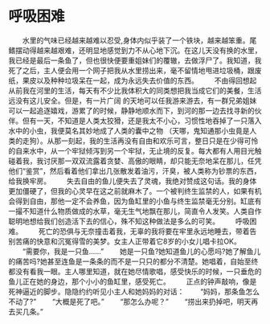 # 呼吸困难
　　水里的气味已经越来越难以忍受,身体内似乎装了一个铁块，越来越笨重。尾鳍摆动得越来越艰难，还明显地感觉到力不从心地下沉。在这儿天没有换的水里，我已经是最后一条鱼了，但也很快便要重姐妹们的覆辙，去做浮尸了。我知道，我死了之后，主人便会用一个网子把我从水里捞出来，毫不留情地甩进垃圾桶，跟废纸，果皮以及种种垃圾呆在一起，成为永远失去价值的东西。 
　　不由得回想起从前我在河里的生活，每天有不少比我体积大的同类想把我当成它们的美餐，生活远没有这儿安全。但是，有一片广阔 的天地可以任我游来游去，有一群兄弟姐妹可以一起追逐嬉戏，游累了的时候，静静地顺水而下，到河的那一边去找寻新的伙伴。但有一天，不知道是人类太狡猾，还是我太不小心，习惯性地吞掉了一只落入水中的小虫，我便莫名其妙地成了人类的囊中之物 （天哪，鬼知通那小虫竟是人类的走狗）。从那一刻起，我的生活再没有自由和欢乐可言，整日只是在少得可怜的自来水中，从一个牢狱倾泻到另一个牢狱，无止境的反复。每大都有人用目光触碰着我，我讨厌那一双双流露着贪婪、高傲的眼睛，却只能无奈地呆在那儿，任凭他们“鉴赏”，然后看着他们拿出几张散发着油污，汗臭，被人类称为钞票的东西，给我换牢房。 
　　失去自由的鱼儿便失去了灵魂，我绝对赞成这句话。我的身体更加僵硬了，但我的心灵早在这之前就麻木了。一个被判终生监禁的人，如果有机会得到自由，那他一定不会养鱼，因为鱼缸里的小鱼与终生监禁毫无分别。缸底有一撮不知道什么物质做成的水草，毫无生气地飘在那儿，简直令人发笑。人类自作聪明地想给我们创造活下去的信心，殊不知这种做法是多么的可笑。 
　　呼吸困难。 
　　死亡的恐俱与无奈撞击着我，无辜的我将要在牢里永远地睡去，带着告别苦痛的快意和沉冤得雪的美梦。女主人正带着它8岁的小女儿唱卡拉OK。 
　　“需要你，我是一只鱼……” 
　　她是一只鱼?她知道鱼儿的心愿吗?她了解鱼儿的痛苦吗?她甚至连鱼是一条条的而不是一只只的都分不清楚。她唱着，自始至终都没有看我一眼。主人哪里知道，就在她尽情歌唱，感受快乐的时候，一只垂危的鱼儿正在她的身边，那个小小的鱼缸里，感受死亡。 
　　正点的钟声敲响，像是死神逼近的脚步。隐隐约约听见小主人和她妈妈的对话： 
　　“妈妈，那条鱼怎么不动了?” 
　　“大概是死了吧。” 
　　“那怎么办呢？” 
　　“捞出来扔掉吧，明天再去买几条。”
 